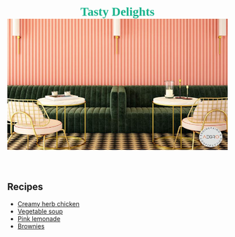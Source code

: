 <html>

<title> Tasty Delights Restaurant</title>

<h1> 
 <div align = "center">  <Font color = "#19B38C" face = "Algerian">  Tasty Delights   </font> 
<br/>
<img src= "restaurant.jpg" alt="image of a restaurant" width= "900" height = "300">
</div>
</h1>
<br/>
<h2> Recipes 
 </h2>
<ul>
<li><a href = "Creamy herb.html">Creamy herb chicken </a> </li>
<li><a href = "Vegetable soup.html">Vegetable soup </a> </li>
<li><a href = "Pink Lemonade.html">Pink lemonade </a></li>
<li><a href = "Brownies.html">Brownies </a></li>

</ul>


</html>
